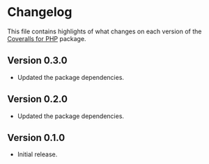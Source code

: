 # Changelog
This file contains highlights of what changes on each version of the [Coveralls for PHP](https://github.com/cedx/coveralls.php) package.

## Version 0.3.0
- Updated the package dependencies.

## Version 0.2.0
- Updated the package dependencies.

## Version 0.1.0
- Initial release.
